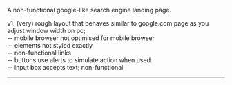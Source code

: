 A non-functional google-like search engine landing page.

v1. (very) rough layout that behaves similar to google.com page as you adjust window width on pc; <br>
  -- mobile browser not optimised for mobile browser <br>
  -- elements not styled exactly <br>
  -- non-functional links <br>
  -- buttons use alerts to simulate action when used <br>
  -- input box accepts text; non-functional <br>
<hr>
